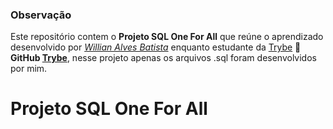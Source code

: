 ### Observação

Este repositório contem o **Projeto SQL One For All** que reúne o aprendizado desenvolvido por _[Willian Alves Batista](https://www.linkedin.com/in/willian-alves-batista-60aa6a180/)_ enquanto estudante da [Trybe](https://www.betrybe.com/) :rocket:
**GitHub [Trybe](https://github.com/tryber)**, nesse projeto apenas os arquivos .sql foram desenvolvidos por mim.

# Projeto SQL One For All
